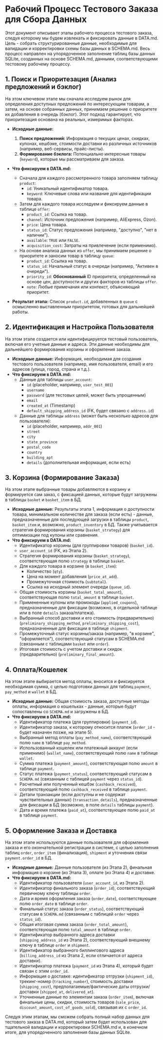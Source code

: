 # Рабочий Процесс Тестового Заказа для Сбора Данных

Этот документ описывает этапы рабочего процесса тестового заказа, следуя которому мы будем извлекать и фиксировать данные в DATA.md. Цель - собрать структурированные данные, необходимые для валидации и корректировки схемы базы данных в SCHEMA.md. Весь процесс направлен на упорядоченное заполнение таблиц базы данных SQLite, созданных на основе SCHEMA.md, данными, соответствующими тестовому рабочему процессу.

## 1. Поиск и Приоритезация (Анализ предложений и бэклог)

На этом ключевом этапе мы сначала исследуем рынок для определения доступных предложений по интересующим товарам, а затем, на основе собранных данных, принимаем решение о приоритете их добавления в очередь (бэклог). Этот подход гарантирует, что приоритезация основана на реальных, измеримых факторах.

*   **Исходные данные:**
    1.  **Поиск предложений:** Информация о текущих ценах, скидках, купонах, кешбэке, стоимости доставки из различных источников (например, веб-сервисы, прайс-листы).
    2.  **Формирование бэклога:** Потенциально интересные товары (`keyword`), которые мы рассматриваем для заказа.

*   **Что фиксируем в DATA.md:**
    *   Сначала для каждого рассмотренного товара заполняем таблицу `product`:
        *   `id`: Уникальный идентификатор товара.
        *   `keyword`: Ключевые слова или название для идентификации товара.
    *   Затем для каждого товара исследуем и фиксируем данные в таблице `offer`:
        *   `product_id`: Ссылка на товар.
        *   `channel`: Источник предложения (например, AliExpress, Ozon).
        *   `price`: Цена товара.
        *   `status_id`: Статус предложения (например, "доступно", "нет в наличии").
        *   `available`: `TRUE` или `FALSE`.
        *   `acquisition_cost`: Затраты на привлечение (если применимо).
    *   На основе анализа данных из `offer`, мы принимаем решение о приоритете и заносим товар в таблицу `queue`:
        *   `product_id`: Ссылка на товар.
        *   `status_id`: Начальный статус в очереди (например, "Активен в очереди").
        *   `priority_id`: **Обоснованный** ID приоритета, определенный на основе цен, доступности и других факторов из таблицы `offer`.
        *   `note`: Любые примечания или контекст, объясняющий приоритет.

*   **Результат этапа:** Список `product.id`, добавленных в `queue` с осмысленно выставленным приоритетом, готовых для дальнейшей работы.

## 2. Идентификация и Настройка Пользователя

На этом этапе создается или идентифицируется тестовый пользователь, включая его учетные данные и адреса. Эти данные необходимы для дальнейшего формирования корзины и оформления заказа.

*   **Исходные данные:** Информация, необходимая для создания тестового пользователя (например, имя пользователя, email) и его адресов (улица, город, страна и т.д.).
*   **Что фиксируем в DATA.md:**
    *   Данные для таблицы `user_account`:
        *   `id` (placeholder, например, `user_test_001`)
        *   `username`
        *   `password` (для тестовых целей, может быть упрощенным)
        *   `email`
        *   `created_at` (Timestamp)
        *   `default_shipping_address_id` (FK, будет связано с `address.id`)
    *   Данные для таблицы `address` (может быть несколько адресов для пользователя):
        *   `id` (placeholder, например, `addr_001`)
        *   `street`
        *   `city`
        *   `state_province`
        *   `postal_code`
        *   `country`
        *   `building_apt`
        *   `details` (дополнительная информация, если есть)

## 3. Корзина (Формирование Заказа)

На этом этапе выбранные товары добавляются в корзину и формируется сам заказ, с фиксацией данных, которые будут загружены в таблицы `basket` и `basket_item` в БД.

*   **Исходные данные:** Результаты этапа 1, информация о доступности товара, минимальном количестве для заказа (если есть) - данные, предназначенные для последующей загрузки в таблицы `product`, `basket_item` и, возможно, `product_inventory` в БД. Также учитывается стратегия формирования корзины (`basket_strategy`) для оптимизации под купоны или сравнения.
*   **Что фиксируем в DATA.md:**
    *   Идентификатор корзины (для группировки товаров) (`basket_id`).
    *   `user_account_id` (FK, из Этапа 2).
    *   Стратегия формирования корзины (`basket_strategy`), соответствующая полю `strategy` в таблице `basket`.
    *   Для каждого товара в корзине (в `basket_item`):
        *   Количество (`qty`).
        *   Цена на момент добавления (`price_at_add`).
        *   Промежуточная стоимость (`subtotal`).
        *   Ссылка на исходный элемент очереди (`queue_id`).
    *   Общая стоимость корзины (`basket_total_amount`), соответствующая полю `total_amount` в таблице `basket`.
    *   Примененные купоны или промокоды (`applied_coupons`), предназначенные для фиксации (возможно, в отдельной таблице или в поле `details` заказа/платежа).
    *   Выбранный способ доставки и его стоимость (предварительно) (`preliminary_shipping_method`, `preliminary_shipping_cost`), предназначенные для фиксации в таблице `shipment`.
    *   Промежуточный статус корзины/заказа (например, "в корзине", "оформляется"), соответствующий статусам в SCHEMA.md (связанным с таблицами `basket` или `order`).
    *   Итоговая стоимость с учетом доставки и скидок (предварительно) (`preliminary_final_amount`).

## 4. Оплата/Кошелек

На этом этапе выбирается метод оплаты, вносится и фиксируется необходимая сумма, с целью подготовки данных для таблиц `payment`, `pay_method` и `wallet` в БД.

*   **Исходные данные:** Общая стоимость заказа, доступные методы оплаты, информация о кошельках - данные, которые будут сопоставлены со `SCHEMA.md` и загружены в БД.
*   **Что фиксируем в DATA.md:**
    *   Идентификатор платежа (для группировки) (`payment_id`).
    *   Идентификатор заказа, к которому относится платеж (`order_id` - будет назначен позже, на этапе 5).
    *   Выбранный метод оплаты (`pay_method_name`), соответствующий полю `name` в таблице `pay_method`.
    *   Использованный кошелек или платежный аккаунт (если применимо) (`wallet_name`), соответствующий полю `name` в таблице `wallet`.
    *   Сумма платежа (`payment_amount`), соответствующая полю `amount` в таблице `payment`.
    *   Статус платежа (`payment_status`), соответствующий статусам в `SCHEMA.md` (связанным с таблицей `payment` через `status_id`).
    *   Расчетный или полученный кешбэк (`cashback_received`), соответствующий полю `cashback_received` в таблице `payment`.
    *   Детали транзакции (если доступны и не содержат чувствительных данных) (`transaction_details`), предназначенные для фиксации в БД (возможно, в поле `details` таблицы `payment`).
    *   Дата и время платежа (`paid_at`), соответствующее полю `paid_at` в таблице `payment`.

## 5. Оформление Заказа и Доставка

На этом этапе используются данные пользователя для оформления заказа и его окончательной регистрации в системе, с целью заполнения таблиц `order`, `order_item` (финализация), `shipment` и уточнения связи `payment.order_id` в БД.

*   **Исходные данные:** Данные пользователя (из Этапа 2), финальная информация о корзине (из Этапа 3), оплате (из Этапа 4) и доставке.
*   **Что фиксируем в DATA.md:**
    *   Идентификатор пользователя (`user_account_id`, из Этапа 2).
    *   Идентификатор финального заказа (`order_id`), соответствующий первичному ключу таблицы `order`.
    *   Дата и время оформления заказа (`order_date`), соответствующее полю `order_date` в таблице `order`.
    *   Финальный статус заказа (`order_status`), соответствующий статусам в `SCHEMA.md` (связанным с таблицей `order` через `status_id`).
    *   Общая итоговая сумма заказа (`order_total_amount`), соответствующая полю `total_amount` в таблице `order`.
    *   Идентификатор выбранного адреса доставки (`shipping_address_id` из Этапа 2), соответствующий внешнему ключу в таблице `order` и `shipment`.
    *   Идентификатор выбранного биллингового адреса (`billing_address_id` из Этапа 2, если отличается от адреса доставки).
    *   Идентификатор платежа (`payment_id` из Этапа 4), который будет связан с этим `order_id`.
    *   Информация о доставке: идентификатор отгрузки (`shipment_id`), трекинг-номер (`tracking_number`), стоимость доставки (`shipping_cost`), предполагаемые/фактические даты отгрузки/доставки (`shipped_at`, `delivered_at`).
    *   Уточненные данные по элементам заказа (`order_item`), включая финальные цены, скидки, стоимость товаров (`sale_price`, `discount_amount`, `cost_of_goods_sold`), связывая их с `order_id`.

Следуя этим этапам, мы сможем собрать полный набор данных для тестового заказа в DATA.md, который затем будет использован для тщательной валидации и корректировки SCHEMA.md и, в конечном итоге, для упорядоченного заполнения базы данных SQLite.
